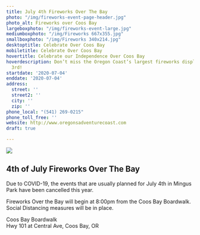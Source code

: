 ```yaml
---
title: July 4th Fireworks Over The Bay
photo: "/img/fireworks-event-page-header.jpg"
photo_alt: Fireworks over Coos Bay
largeboxphoto: "/img/fireworks-event-large.jpg"
mediumboxphoto: "/img/Fireworks 667x355.jpg"
smallboxphoto: "/img/Fireworks 340x214.jpg"
desktoptitle: Celebrate Over Coos Bay
mobiletitle: Celebrate Over Coos Bay
hovertitle: Celebrate our Independence Over Coos Bay
hoverdescription: Don’t miss the Oregon Coast’s largest fireworks display on July
  3rd!
startdate: '2020-07-04'
enddate: '2020-07-04'
address:
  street: ''
  street2: ''
  city: ''
  zip: ''
phone_local: "(541) 269-0215"
phone_toll_free: ''
website: http://www.oregonsadventurecoast.com
draft: true

---
```

![](/img/4th-of-july-fireworks-coos-bay-674x447.jpg)

## 4th of July Fireworks Over The Bay 

Due to COVID-19, the events that are usually planned for July 4th in Mingus Park have been cancelled this year. 

Fireworks Over the Bay will begin at 8:00pm from the Coos Bay Boardwalk. Social Distancing measures will be in place.

Coos Bay Boardwalk  
Hwy 101 at Central Ave, Coos Bay, OR